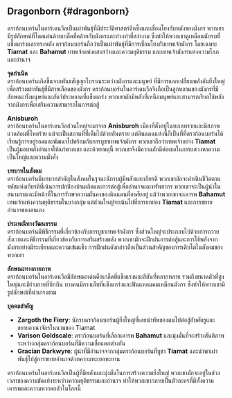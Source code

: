 ## **Dragonborn** {#dragonborn}

ดราก้อนบอร์นในอาร์เดนวีลเป็นเผ่าพันธุ์ที่มีประวัติศาสตร์ลึกซึ้งและเชื่อมโยงกับพลังของมังกร พวกเขามีรูปลักษณ์ที่โดดเด่นด้วยเกล็ดที่คล้ายกับมังกรและท่วงท่าที่สง่างาม ซึ่งทำให้พวกเขาดูเหมือนนักรบที่แข็งแกร่งและทรงพลัง ดราก้อนบอร์นถือว่าเป็นเผ่าพันธุ์ที่มีการเชื่อมโยงกับเทพเจ้ามังกร โดยเฉพาะ **Tiamat** และ **Bahamut** เทพเจ้าแห่งแสงสว่างและความยุติธรรม และเทพเจ้ามังกรแห่งความโลภและอำนาจ

**จุดกำเนิด**  
ดราก้อนบอร์นเกิดขึ้นจากพันธสัญญาโบราณระหว่างมังกรและมนุษย์ ที่มีการแลกเปลี่ยนพลังอันยิ่งใหญ่เพื่อสร้างเผ่าพันธุ์ที่มีสายเลือดของมังกร ดราก้อนบอร์นในอาร์เดนวีลจึงถือเป็นลูกหลานของมังกรที่มีลักษณะทั้งมนุษย์และสัตว์ประหลาดที่แข็งแกร่ง พวกเขามักมีพลังที่เหนือมนุษย์และสามารถเรียกใช้พลังจากมังกรเพื่อเสริมความสามารถในการต่อสู้

**Anisburoh**  
ดราก้อนบอร์นในอาร์เดนวีลส่วนใหญ่จะมาจาก **Anisburoh** เมืองที่ตั้งอยู่ในทะเลทรายและมีสภาพแวดล้อมที่โหดร้าย แม้จะเป็นสถานที่ที่เต็มไปด้วยอันตราย แต่ดินแดนแห่งนี้ก็เป็นที่ที่ดราก้อนบอร์นได้เรียนรู้การอยู่รอดและพัฒนาไปพร้อมกับการบูชาเทพเจ้ามังกร พวกเขาถือว่าเทพเจ้าอย่าง **Tiamat** เป็นผู้มอบพลังอำนาจให้แก่พวกเขา และด้วยเหตุนี้ พวกเขาจึงมีความภักดีต่อเธอในการแสวงหาความเป็นใหญ่และความมั่งคั่ง

**บทบาทในสังคม**  
ดราก้อนบอร์นมีบทบาทสำคัญในสังคมในฐานะนักรบผู้มีพลังและเกียรติ พวกเขามักจะดำเนินชีวิตตามรหัสแห่งเกียรติที่เน้นการปกป้องบ้านเกิดและการต่อสู้เพื่ออำนาจและทรัพยากร พวกเขาจะเป็นผู้นำในสนามรบและมีหน้าที่ในการรักษาความมั่นคงของดินแดนที่อาศัยอยู่ แม้ว่าพวกเขาจะเคารพ **Bahamut** เทพเจ้าแห่งความยุติธรรมในบางกลุ่ม แต่ส่วนใหญ่จะเน้นไปที่การยกย่อง **Tiamat** และการขยายอำนาจของตนเอง

**ประเพณีทางวัฒนธรรม**  
ดราก้อนบอร์นมีพิธีกรรมที่เกี่ยวข้องกับการบูชาเทพเจ้ามังกร ซึ่งส่วนใหญ่จะประกอบไปด้วยการถวายสังเวยและพิธีกรรมที่เกี่ยวข้องกับการเสริมสร้างพลัง พวกเขามักจะฝึกฝนการต่อสู้และการใช้พลังจากมังกรอย่างมีระเบียบและความเข้มแข็ง การฝึกฝนดังกล่าวถือเป็นส่วนสำคัญของการเติบโตในสังคมของพวกเขา

**ลักษณะทางกายภาพ**  
ดราก้อนบอร์นในอาร์เดนวีลมีลักษณะเด่นคือเกล็ดที่แข็งแรงและสีสันที่หลากหลาย รวมถึงขนาดตัวที่สูงใหญ่และมีร่างกายที่บึกบึน บางคนมีกรงเล็บที่แข็งแกร่งและฟันแหลมคมเหมือนมังกร ซึ่งทำให้พวกเขามีรูปลักษณ์ที่น่าเกรงขาม

**บุคคลสำคัญ**

* **Zargoth the Fiery**: นักรบดราก้อนบอร์นผู้ยิ่งใหญ่ที่เคยนำทัพของตนไปต่อสู้กับศัตรูและขยายอาณาจักรในนามของ Tiamat  
* **Varison Goldscale**: ดราก้อนบอร์นที่เลือกเคารพ **Bahamut** และมุ่งมั่นที่จะสร้างสันติภาพระหว่างกลุ่มดราก้อนบอร์นที่มีความเชื่อแตกต่างกัน  
* **Gracian Darkwyre**: ผู้นำที่มีอำนาจจากกลุ่มดราก้อนบอร์นที่บูชา **Tiamat** และนำพาเผ่าพันธุ์ไปสู่การขยายอำนาจด้วยความทะเยอทะยาน

ดราก้อนบอร์นในอาร์เดนวีลเป็นผู้ที่มีพลังและมุ่งมั่นในการสร้างความยิ่งใหญ่ พวกเขามักจะอยู่ในช่วงเวลาของความขัดแย้งระหว่างความยุติธรรมและอำนาจ ทำให้พวกเขากลายเป็นตัวละครที่มีทั้งความเคารพและความหวาดกลัวในโลกนี้